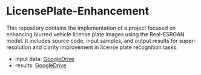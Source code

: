 # LicensePlate-Enhancement
This repository contains the implementation of a project focused on enhancing blurred vehicle license plate images using the Real-ESRGAN model.  It includes source code, input samples, and output results for super-resolution and clarity improvement in license plate recognition tasks.

* input data: [GoogleDrive](https://drive.google.com/file/d/1AzjjEj5XFZtm-f2TLZcB2rG2QgeTlfSN/view?usp=drive_link)
* results: [GoogleDrive](https://drive.google.com/file/d/11tfYkiu6VqyPJ7f69mmXGns0xGo3ExJp/view?usp=drive_link)
